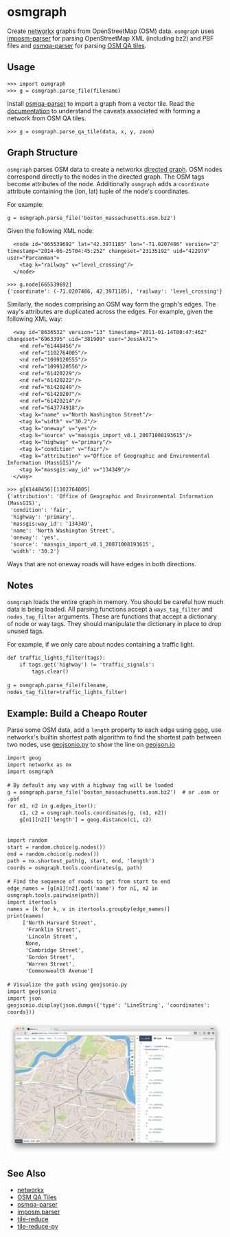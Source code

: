 osmgraph
========

Create [networkx](https://networkx.github.io/) graphs from OpenStreetMap (OSM)
data.  `osmgraph` uses
[imposm-parser](https://github.com/omniscale/imposm-parser) for parsing
OpenStreetMap XML (including bz2) and PBF
files and [osmqa-parser](https://github.com/mapkin/osmqa-parser) for parsing
[OSM QA tiles](http://osmlab.github.io/osm-qa-tiles/).


Usage
-----

```
>>> import osmgraph
>>> g = osmgraph.parse_file(filename)
```

Install [osmqa-parser](https://github.com/mapkin/osmqa-parser) to import a graph from a vector tile. Read the [documentation](https://github.com/mapkin/osmqa-parser#data-model-caveats) to understand the caveats associated with forming a network from OSM QA tiles.

```
>>> g = osmgraph.parse_qa_tile(data, x, y, zoom)
```


Graph Structure
---------------
`osmgraph` parses OSM data to create a networkx [directed graph](https://networkx.readthedocs.org/en/stable/reference/classes.digraph.html). OSM nodes correspond directly to the nodes in the directed graph. The OSM tags become attributes of the node. Additionally `osmgraph` adds a `coordinate` attribute containing the (lon, lat) tuple of the node's coordinates.

For example:
```
g = osmgraph.parse_file('boston_massachusetts.osm.bz2')
```

Given the following XML node:
```
  <node id="665539692" lat="42.3971185" lon="-71.0207486" version="2" timestamp="2014-06-25T04:45:25Z" changeset="23135192" uid="422979" user="Parcanman">
    <tag k="railway" v="level_crossing"/>
  </node>
```

```
>>> g.node[665539692]
{'coordinate': (-71.0207486, 42.3971185), 'railway': 'level_crossing'}
```

Similarly, the nodes comprising an OSM way form the graph's edges. The way's attributes are duplicated across the edges. For example, given the following XML way:
```
  <way id="8636532" version="13" timestamp="2011-01-14T00:47:46Z" changeset="6963395" uid="381909" user="JessAk71">
    <nd ref="61448456"/>
    <nd ref="1102764005"/>
    <nd ref="1099120555"/>
    <nd ref="1099120556"/>
    <nd ref="61420229"/>
    <nd ref="61420222"/>
    <nd ref="61420249"/>
    <nd ref="61420207"/>
    <nd ref="61420214"/>
    <nd ref="643774918"/>
    <tag k="name" v="North Washington Street"/>
    <tag k="width" v="30.2"/>
    <tag k="oneway" v="yes"/>
    <tag k="source" v="massgis_import_v0.1_20071008193615"/>
    <tag k="highway" v="primary"/>
    <tag k="condition" v="fair"/>
    <tag k="attribution" v="Office of Geographic and Environmental Information (MassGIS)"/>
    <tag k="massgis:way_id" v="134349"/>
  </way>
```

```
>>> g[61448456][1102764005]
{'attribution': 'Office of Geographic and Environmental Information (MassGIS)',
 'condition': 'fair',
 'highway': 'primary',
 'massgis:way_id': '134349',
 'name': 'North Washington Street',
 'oneway': 'yes',
 'source': 'massgis_import_v0.1_20071008193615',
 'width': '30.2'}
```

Ways that are not oneway roads will have edges in both directions.


Notes
-----
`osmgraph` loads the entire graph in memory. You should be careful how much
data is being loaded. All parsing functions accept a `ways_tag_filter` and
`nodes_tag_filter` arguments. These are functions that accept a dictionary
of node or way tags. They should manipulate the dictionary in place to drop
unused tags.

For example, if we only care about nodes containing a traffic light.

```
def traffic_lights_filter(tags):
    if tags.get('highway') != 'traffic_signals':
        tags.clear()

g = osmgraph.parse_file(filename, nodes_tag_filter=traffic_lights_filter)
```

Example: Build a Cheapo Router
-----------------------------------
Parse some OSM data, add a `length` property to each edge using
[geog](https://github.com/jwass/geog), use networkx's builtin shortest path
algorithm to find the shortest path between two nodes, use [geojsonio.py](https://github.com/jwass/geojsonio.py) to show the line on [geojson.io](https://geojson.io)

```
import geog
import networkx as nx
import osmgraph

# By default any way with a highway tag will be loaded
g = osmgraph.parse_file('boston_massachusetts.osm.bz2')  # or .osm or .pbf
for n1, n2 in g.edges_iter():
    c1, c2 = osmgraph.tools.coordinates(g, (n1, n2))   
    g[n1][n2]['length'] = geog.distance(c1, c2)


import random
start = random.choice(g.nodes())
end = random.choice(g.nodes())
path = nx.shortest_path(g, start, end, 'length')
coords = osmgraph.tools.coordinates(g, path)

# Find the sequence of roads to get from start to end
edge_names = [g[n1][n2].get('name') for n1, n2 in osmgraph.tools.pairwise(path)]
import itertools
names = [k for k, v in itertools.groupby(edge_names)]
print(names)
     ['North Harvard Street',
      'Franklin Street',
      'Lincoln Street',
      None,
      'Cambridge Street',
      'Gordon Street',
      'Warren Street',
      'Commonwealth Avenue']

# Visualize the path using geojsonio.py
import geojsonio
import json
geojsonio.display(json.dumps({'type': 'LineString', 'coordinates': coords}))

```

![Route Line](doc/images/router_line_example.jpg)

See Also
--------
* [networkx](https://networkx.github.io)
* [OSM QA Tiles](https://osmlab.github.io/osm-qa-tiles/)
* [osmqa-parser](https://github.com/mapkin/osmqa-parser/)
* [imposm.parser](https://github.com/omniscale/imposm-paser)
* [tile-reduce](https://github.com/mapbox/tile-reduce)
* [tile-reduce-py](https://github.com/jwass/tile-reduce-py)
